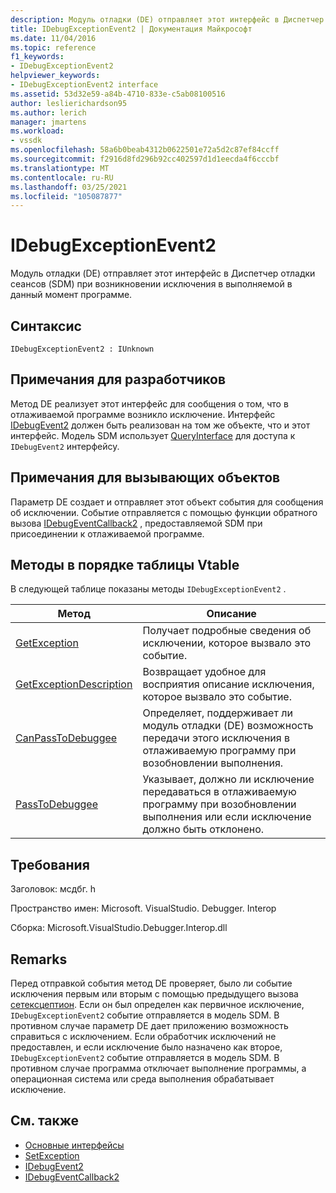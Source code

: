 ```yaml
---
description: Модуль отладки (DE) отправляет этот интерфейс в Диспетчер отладки сеансов (SDM) при возникновении исключения в выполняемой в данный момент программе.
title: IDebugExceptionEvent2 | Документация Майкрософт
ms.date: 11/04/2016
ms.topic: reference
f1_keywords:
- IDebugExceptionEvent2
helpviewer_keywords:
- IDebugExceptionEvent2 interface
ms.assetid: 53d32e59-a84b-4710-833e-c5ab08100516
author: leslierichardson95
ms.author: lerich
manager: jmartens
ms.workload:
- vssdk
ms.openlocfilehash: 58a6b0beab4312b0622501e72a5d2c87ef84ccff
ms.sourcegitcommit: f2916d8fd296b92cc402597d1d1eecda4f6cccbf
ms.translationtype: MT
ms.contentlocale: ru-RU
ms.lasthandoff: 03/25/2021
ms.locfileid: "105087877"
---
```

# <a name="idebugexceptionevent2"></a>IDebugExceptionEvent2
Модуль отладки (DE) отправляет этот интерфейс в Диспетчер отладки сеансов (SDM) при возникновении исключения в выполняемой в данный момент программе.

## <a name="syntax"></a>Синтаксис

```
IDebugExceptionEvent2 : IUnknown
```

## <a name="notes-for-implementers"></a>Примечания для разработчиков
 Метод DE реализует этот интерфейс для сообщения о том, что в отлаживаемой программе возникло исключение. Интерфейс [IDebugEvent2](../../../extensibility/debugger/reference/idebugevent2.md) должен быть реализован на том же объекте, что и этот интерфейс. Модель SDM использует [QueryInterface](/cpp/atl/queryinterface) для доступа к `IDebugEvent2` интерфейсу.

## <a name="notes-for-callers"></a>Примечания для вызывающих объектов
 Параметр DE создает и отправляет этот объект события для сообщения об исключении. Событие отправляется с помощью функции обратного вызова [IDebugEventCallback2](../../../extensibility/debugger/reference/idebugeventcallback2.md) , предоставляемой SDM при присоединении к отлаживаемой программе.

## <a name="methods-in-vtable-order"></a>Методы в порядке таблицы Vtable
 В следующей таблице показаны методы `IDebugExceptionEvent2` .

|Метод|Описание|
|------------|-----------------|
|[GetException](../../../extensibility/debugger/reference/idebugexceptionevent2-getexception.md)|Получает подробные сведения об исключении, которое вызвало это событие.|
|[GetExceptionDescription](../../../extensibility/debugger/reference/idebugexceptionevent2-getexceptiondescription.md)|Возвращает удобное для восприятия описание исключения, которое вызвало это событие.|
|[CanPassToDebuggee](../../../extensibility/debugger/reference/idebugexceptionevent2-canpasstodebuggee.md)|Определяет, поддерживает ли модуль отладки (DE) возможность передачи этого исключения в отлаживаемую программу при возобновлении выполнения.|
|[PassToDebuggee](../../../extensibility/debugger/reference/idebugexceptionevent2-passtodebuggee.md)|Указывает, должно ли исключение передаваться в отлаживаемую программу при возобновлении выполнения или если исключение должно быть отклонено.|

## <a name="requirements"></a>Требования
 Заголовок: мсдбг. h

 Пространство имен: Microsoft. VisualStudio. Debugger. Interop

 Сборка: Microsoft.VisualStudio.Debugger.Interop.dll

## <a name="remarks"></a>Remarks
 Перед отправкой события метод DE проверяет, было ли событие исключения первым или вторым с помощью предыдущего вызова [сетексцептион](../../../extensibility/debugger/reference/idebugengine2-setexception.md). Если он был определен как первичное исключение, `IDebugExceptionEvent2` событие отправляется в модель SDM. В противном случае параметр DE дает приложению возможность справиться с исключением. Если обработчик исключений не предоставлен, и если исключение было назначено как второе, `IDebugExceptionEvent2` событие отправляется в модель SDM. В противном случае программа отключает выполнение программы, а операционная система или среда выполнения обрабатывает исключение.

## <a name="see-also"></a>См. также
- [Основные интерфейсы](../../../extensibility/debugger/reference/core-interfaces.md)
- [SetException](../../../extensibility/debugger/reference/idebugengine2-setexception.md)
- [IDebugEvent2](../../../extensibility/debugger/reference/idebugevent2.md)
- [IDebugEventCallback2](../../../extensibility/debugger/reference/idebugeventcallback2.md)
